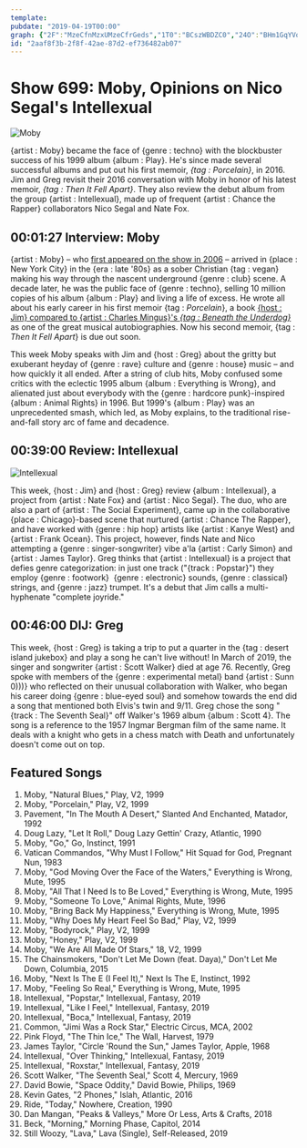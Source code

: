 ```yaml
---
template: 
pubdate: "2019-04-19T00:00"
graph: {"2F":"MzeCfnMzxUMzeCfrGeds","1T0":"BCszWBDZC0","24O":"BHm1GqYVo9BLLBYqYVo9HXmg7qYVo9BLLBYHXmg7"}
id: "2aaf8f3b-2f8f-42ae-87d2-ef736482ab07"
---
```






# Show 699: Moby, Opinions on Nico Segal's Intellexual

![Moby](https://static.soundopinions.org/images/2019/moby1.jpg)

{artist : Moby} became the face of {genre : techno} with the blockbuster success of his 1999 album {album : Play}. He's since made several successful albums and put out his first memoir, *{tag : Porcelain}*, in 2016. Jim and Greg revisit their 2016 conversation with Moby in honor of his latest memoir, *{tag : Then It Fell Apart}*. They also review the debut album from the group {artist : Intellexual}, made up of frequent {artist : Chance the Rapper} collaborators Nico Segal and Nate Fox.



## 00:01:27 Interview: Moby

{artist : Moby} – who [first appeared on the show in 2006](/show/49/) – arrived in {place : New York City} in the {era : late '80s} as a sober Christian {tag : vegan} making his way through the nascent underground {genre : club} scene. A decade later, he was the public face of {genre : techno}, selling 10 million copies of his album {album : Play} and living a life of excess. He wrote all about his early career in his first memoir {tag : *Porcelain*}, a book [{host : Jim} compared to {artist : Charles Mingus}'s *{tag : Beneath the Underdog}*](https://www.wbez.org/shows/jim-derogatis/mobys-porcelain-is-a-musical-memoir-that-ranks-with-the-very-best/67afc360-5db1-48ff-ac29-db5813e69e01) as one of the great musical autobiographies. Now his second memoir, {tag : *Then It Fell Apart*} is due out soon.

This week Moby speaks with Jim and {host : Greg} about the gritty but exuberant heyday of {genre : rave} culture and {genre : house} music – and how quickly it all ended. After a string of club hits, Moby confused some critics with the eclectic 1995 album {album : Everything is Wrong}, and alienated just about everybody with the {genre : hardcore punk}-inspired {album : Animal Rights} in 1996. But 1999's {album : Play} was an unprecedented smash, which led, as Moby explains, to the traditional rise-and-fall story arc of fame and decadence.



## 00:39:00 Review: Intellexual

![Intellexual](https://static.soundopinions.org/assets/699/1T00.jpg)

This week, {host : Jim} and {host : Greg} review {album : Intellexual}, a project from {artist : Nate Fox} and {artist : Nico Segal}. The duo, who are also a part of {artist : The Social Experiment}, came up in the collaborative {place : Chicago}-based scene that nurtured {artist : Chance The Rapper}, and have worked with {genre : hip hop} artists like {artist : Kanye West} and {artist : Frank Ocean}. This project, however, finds Nate and Nico attempting a {genre : singer-songwriter} vibe a'la {artist : Carly Simon} and {artist : James Taylor}. Greg thinks that {artist : Intellexual} is a project that defies genre categorization: in just one track ("{track : Popstar}") they employ {genre : footwork}  {genre : electronic} sounds, {genre : classical} strings, and {genre : jazz} trumpet. It's a debut that Jim calls a multi-hyphenate "complete joyride."



## 00:46:00 DIJ: Greg

This week, {host : Greg} is taking a trip to put a quarter in the {tag : desert island jukebox} and play a song he can't live without! In March of 2019, the singer and songwriter {artist : Scott Walker} died at age 76. Recently, Greg spoke with members of the {genre : experimental metal} band {artist : Sunn 0)))} who reflected on their unusual collaboration with Walker, who began his career doing {genre : blue-eyed soul} and somehow towards the end did a song that mentioned both Elvis's twin and 9/11. Greg chose the song "{track : The Seventh Seal}" off Walker's 1969 album {album : Scott 4}. The song is a reference to the 1957 Ingmar Bergman film of the same name. It deals with a knight who gets in a chess match with Death and unfortunately doesn't come out on top.



## Featured Songs

1. Moby, "Natural Blues," Play, V2, 1999
2. Moby, "Porcelain," Play, V2, 1999
3. Pavement, "In The Mouth A Desert," Slanted And Enchanted, Matador, 1992
4. Doug Lazy, "Let It Roll," Doug Lazy Gettin' Crazy, Atlantic, 1990
5. Moby, "Go," Go, Instinct, 1991
6. Vatican Commandos, "Why Must I Follow," Hit Squad for God, Pregnant Nun, 1983
7. Moby, "God Moving Over the Face of the Waters," Everything is Wrong, Mute, 1995
8. Moby, "All That I Need Is to Be Loved," Everything is Wrong, Mute, 1995
9. Moby, "Someone To Love," Animal Rights, Mute, 1996
10. Moby, "Bring Back My Happiness," Everything is Wrong, Mute, 1995
11. Moby, "Why Does My Heart Feel So Bad," Play, V2, 1999
12. Moby, "Bodyrock," Play, V2, 1999
13. Moby, "Honey," Play, V2, 1999
14. Moby, "We Are All Made Of Stars," 18, V2, 1999
15. The Chainsmokers, "Don't Let Me Down (feat. Daya)," Don't Let Me Down, Columbia, 2015
16. Moby, "Next Is The E (I Feel It)," Next Is The E, Instinct, 1992
17. Moby, "Feeling So Real," Everything is Wrong, Mute, 1995
18. Intellexual, "Popstar," Intellexual, Fantasy, 2019
19. Intellexual, "Like I Feel," Intellexual, Fantasy, 2019
20. Intellexual, "Boca," Intellexual, Fantasy, 2019
21. Common, "Jimi Was a Rock Star," Electric Circus, MCA, 2002
22. Pink Floyd, "The Thin Ice," The Wall, Harvest, 1979
23. James Taylor, "Circle 'Round the Sun," James Taylor, Apple, 1968
24. Intellexual, "Over Thinking," Intellexual, Fantasy, 2019
25. Intellexual, "Roxstar," Intellexual, Fantasy, 2019
26. Scott Walker, "The Seventh Seal," Scott 4, Mercury, 1969
27. David Bowie, "Space Oddity," David Bowie, Philips, 1969
28. Kevin Gates, "2 Phones," Islah, Atlantic, 2016
29. Ride, "Today," Nowhere, Creation, 1990
30. Dan Mangan, "Peaks & Valleys," More Or Less, Arts & Crafts, 2018
31. Beck, "Morning," Morning Phase, Capitol, 2014
32. Still Woozy, "Lava," Lava (Single), Self-Released, 2019